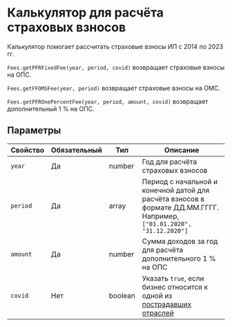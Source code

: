 # Калькулятор для расчёта страховых взносов

Калькулятор помогает рассчитать страховые взносы ИП с 2014 по 2023 гг.

`Fees.getPFRFixedFee(year, period, covid)` возвращает страховые взносы на ОПС.

`Fees.getFFOMSFee(year, period)` возвращает страховые взносы на ОМС.

`Fees.getPFROnePercentFee(year, period, amount, covid)` возвращает дополнительный 1 % на ОПС.

## Параметры

| Свойство | Обязательный | Тип | Описание
| --- | --- | --- | --- |
| `year` | Да | number | Год для расчёта страховых взносов
| `period` | Да | array | Период с начальной и конечной датой для расчёта взносов в формате ДД.ММ.ГГГГ. Например, `["01.01.2020", "31.12.2020"]`
| `amount` | Да | number | Сумма доходов за год для расчёта дополнительного 1 % на ОПС
| `covid` | Нет | boolean | Указать `true`, если бизнес относится к одной из [пострадавших отраслей](https://www.nalog.ru/rn77/business-support-2020/9704514/)
